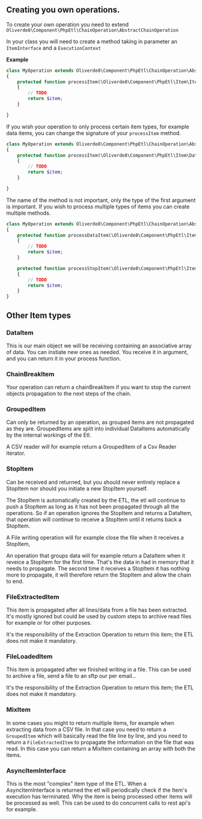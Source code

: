 ## Creating you own operations.

To create your own operation you need to extend `Oliverde8\Component\PhpEtl\ChainOperation\AbstractChainOperation`

In your class you will need to create a method taking in parameter an `ItemInterface` and a `ExecutionContext`

**Example**
```php
class MyOperation extends Oliverde8\Component\PhpEtl\ChainOperation\AbstractChainOperation
{
    protected function processItem(\Oliverde8\Component\PhpEtl\Item\ItemInterface $item, \Oliverde8\Component\PhpEtl\Model\ExecutionContext $executionContext): \Oliverde8\Component\PhpEtl\Item\ItemInterface
    {
        // TODO
        return $item;
    }

}
```

If you wish your operation to only process certain item types, for example data items, you can change the signature
of your `processItem` method.

```php
class MyOperation extends Oliverde8\Component\PhpEtl\ChainOperation\AbstractChainOperation
{
    protected function processItem(\Oliverde8\Component\PhpEtl\Item\DataItemInterface $item, \Oliverde8\Component\PhpEtl\Model\ExecutionContext $executionContext): \Oliverde8\Component\PhpEtl\Item\ItemInterface
    {
        // TODO
        return $item;
    }

}
```

The name of the method is not important, only the type of the first argument is important. If you wish to process 
multiple types of items you can create multiple methods. 

```php
class MyOperation extends Oliverde8\Component\PhpEtl\ChainOperation\AbstractChainOperation
{
    protected function processDataItem(\Oliverde8\Component\PhpEtl\Item\DataItemInterface $item, \Oliverde8\Component\PhpEtl\Model\ExecutionContext $executionContext): \Oliverde8\Component\PhpEtl\Item\ItemInterface
    {
        // TODO
        return $item;
    }

    protected function processStopItem(\Oliverde8\Component\PhpEtl\Item\StopItem $item, \Oliverde8\Component\PhpEtl\Model\ExecutionContext $executionContext): \Oliverde8\Component\PhpEtl\Item\ItemInterface
    {
        // TODO
        return $item;
    }
}
```

## Other Item types

### DataItem

This is our main object we will be receiving containing an associative array of data. You can instiate new ones as needed.
You receive it in argument, and you can return it in your process function.

### ChainBreakItem

Your operation can return a chainBreakItem if you want to stop the current objects propagation to the next steps
of the chain.

### GroupedItem

Can only be returned by an operation, as grouped items are not propagated as they are. GroupedItems are split into
individual DataItems automatically by the internal workings of the Etl.

A CSV reader will for example return a GroupedItem of a Csv Reader iterator.

### StopItem

Can be received and returned, but you should never entirely replace a StopItem nor should you initiate a
new StopItem yourself.

The StopItem is automatically created by the ETL, the etl will continue to push a StopItem as long as it has not been
propagated through all the operations. So if an operation ignores the StopItem and returns a DataItem, that operation
will continue to receive a StopItem until it returns back a StopItem.

A File writing operation will for example close the file when it receives a StopItem,

An operation that groups data will for example return a DataItem when it reveice a StopItem for the first time. That's
the data in had in memory that it needs to propagate. The second time it receives a StopItem it has nothing more
to propagate, it will therefore return the StopItem and allow the chain to end.

### FileExtractedItem

This item is propagated after all lines/data from a file has been extracted. It's mostly ignored but could be used by
custom steps to archive read files for example or for other purposes.

It's the responsibility of the Extraction Operation to return this item; the ETL does not make it mandatory.

### FileLoadedItem

This item is propagated after we finished writing in a file. This can be used to archive a file, send a file to an sftp
our per email...

It's the responsibility of the Extraction Operation to return this item; the ETL does not make it mandatory.

### MixItem

In some cases you might to return multiple items, for example when extracting data from a CSV file. In that case 
you need to return a `GroupedItem` which will basically read the file line by line, and you need to return 
a `FileExtractedItem` to propagate the information on the file that was read. In this case you can return 
a MixItem containing an array with both the items. 

### AsyncItemInterface

This is the most "complex" item type of the ETL. When a AsyncItemInterface is returned the etl will periodically check 
if the Item's execution has terminated. Why the item is being processed other items will be processed as well. This
can be used to do concurrent calls to rest api's for example. 


